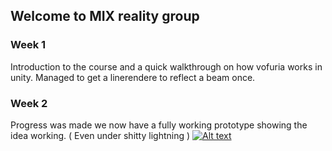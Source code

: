 ## Welcome to MIX reality group 


### Week 1

Introduction to the course and a quick walkthrough on how vofuria works in unity.
Managed to get a linerendere to reflect a beam once.

### Week 2

Progress was made we now have a fully working prototype showing the idea working.
( Even under shitty lightning ) 
[![Alt text](https://img.youtube.com/vi/ryngT-RShsA/0.jpg)](https://www.youtube.com/watch?v=ryngT-RShsA)


